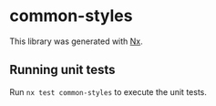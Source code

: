 # common-styles

This library was generated with [Nx](https://nx.dev).

## Running unit tests

Run `nx test common-styles` to execute the unit tests.
